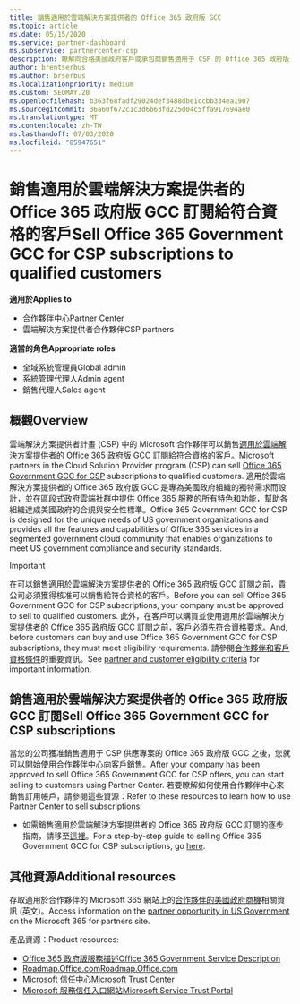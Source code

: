 ```yaml
---
title: 銷售適用於雲端解決方案提供者的 Office 365 政府版 GCC
ms.topic: article
ms.date: 05/15/2020
ms.service: partner-dashboard
ms.subservice: partnercenter-csp
description: 瞭解向合格美國政府客戶或承包商銷售適用于 CSP 的 Office 365 政府版 GCC 訂閱的步驟和需求。
author: brentserbus
ms.author: brserbus
ms.localizationpriority: medium
ms.custom: SEOMAY.20
ms.openlocfilehash: b363f68fadf29024def3488dbe1ccbb334ea1907
ms.sourcegitcommit: 36a60f672c1c3d6b63fd225d04c5ffa917694ae0
ms.translationtype: MT
ms.contentlocale: zh-TW
ms.lasthandoff: 07/03/2020
ms.locfileid: "85947651"
---
```

# <a name="sell-office-365-government-gcc-for-csp-subscriptions-to-qualified-customers"></a><span data-ttu-id="84934-103">銷售適用於雲端解決方案提供者的 Office 365 政府版 GCC 訂閱給符合資格的客戶</span><span class="sxs-lookup"><span data-stu-id="84934-103">Sell Office 365 Government GCC for CSP subscriptions to qualified customers</span></span>

<span data-ttu-id="84934-104">**適用於**</span><span class="sxs-lookup"><span data-stu-id="84934-104">**Applies to**</span></span>

- <span data-ttu-id="84934-105">合作夥伴中心</span><span class="sxs-lookup"><span data-stu-id="84934-105">Partner Center</span></span>
- <span data-ttu-id="84934-106">雲端解決方案提供者合作夥伴</span><span class="sxs-lookup"><span data-stu-id="84934-106">CSP partners</span></span>

<span data-ttu-id="84934-107">**適當的角色**</span><span class="sxs-lookup"><span data-stu-id="84934-107">**Appropriate roles**</span></span>

- <span data-ttu-id="84934-108">全域系統管理員</span><span class="sxs-lookup"><span data-stu-id="84934-108">Global admin</span></span>
- <span data-ttu-id="84934-109">系統管理代理人</span><span class="sxs-lookup"><span data-stu-id="84934-109">Admin agent</span></span>
- <span data-ttu-id="84934-110">銷售代理人</span><span class="sxs-lookup"><span data-stu-id="84934-110">Sales agent</span></span>

## <a name="overview"></a><span data-ttu-id="84934-111">概觀</span><span class="sxs-lookup"><span data-stu-id="84934-111">Overview</span></span>

<span data-ttu-id="84934-112">雲端解決方案提供者計畫 (CSP) 中的 Microsoft 合作夥伴可以銷售[適用於雲端解決方案提供者的 Office 365 政府版 GCC](https://www.microsoft.com/microsoft-365/partners/governmentforCSP) 訂閱給符合資格的客戶。</span><span class="sxs-lookup"><span data-stu-id="84934-112">Microsoft partners in the Cloud Solution Provider program (CSP) can sell [Office 365 Government GCC for CSP](https://www.microsoft.com/microsoft-365/partners/governmentforCSP) subscriptions to qualified customers.</span></span> <span data-ttu-id="84934-113">適用於雲端解決方案提供者的 Office 365 政府版 GCC 是專為美國政府組織的獨特需求而設計，並在區段式政府雲端社群中提供 Office 365 服務的所有特色和功能，幫助各組織達成美國政府的合規與安全性標準。</span><span class="sxs-lookup"><span data-stu-id="84934-113">Office 365 Government GCC for CSP is designed for the unique needs of US government organizations and provides all the features and capabilities of Office 365 services in a segmented government cloud community that enables organizations to meet US government compliance and security standards.</span></span> 

>[!IMPORTANT] 
><span data-ttu-id="84934-114">在可以銷售適用於雲端解決方案提供者的 Office 365 政府版 GCC 訂閱之前，貴公司必須獲得核准可以銷售給符合資格的客戶。</span><span class="sxs-lookup"><span data-stu-id="84934-114">Before you can sell Office 365 Government GCC for CSP subscriptions, your company must be approved to sell to qualified customers.</span></span> <span data-ttu-id="84934-115">此外，在客戶可以購買並使用適用於雲端解決方案提供者的 Office 365 政府版 GCC 訂閱之前，客戶必須先符合資格要求。</span><span class="sxs-lookup"><span data-stu-id="84934-115">And, before customers can buy and use Office 365 Government GCC for CSP subscriptions, they must meet eligibility requirements.</span></span> <span data-ttu-id="84934-116">請參閱[合作夥伴和客戶資格條件](csp-gcc-validate.md)的重要資訊。</span><span class="sxs-lookup"><span data-stu-id="84934-116">See [partner and customer eligibility criteria](csp-gcc-validate.md) for important information.</span></span>


## <a name="sell-office-365-government-gcc-for-csp-subscriptions"></a><span data-ttu-id="84934-117">銷售適用於雲端解決方案提供者的 Office 365 政府版 GCC 訂閱</span><span class="sxs-lookup"><span data-stu-id="84934-117">Sell Office 365 Government GCC for CSP subscriptions</span></span>

<span data-ttu-id="84934-118">當您的公司獲准銷售適用于 CSP 供應專案的 Office 365 政府版 GCC 之後，您就可以開始使用合作夥伴中心向客戶銷售。</span><span class="sxs-lookup"><span data-stu-id="84934-118">After your company has been approved to sell Office 365 Government GCC for CSP offers, you can start selling to customers using Partner Center.</span></span> <span data-ttu-id="84934-119">若要瞭解如何使用合作夥伴中心來銷售訂用帳戶，請參閱這些資源：</span><span class="sxs-lookup"><span data-stu-id="84934-119">Refer to these resources to learn how to use Partner Center to sell subscriptions:</span></span> 

-   <span data-ttu-id="84934-120">如需銷售適用於雲端解決方案提供者的 Office 365 政府版 GCC 訂閱的逐步指南，請移至[這裡](https://go.microsoft.com/fwlink/?linkid=2007323)。</span><span class="sxs-lookup"><span data-stu-id="84934-120">For a step-by-step guide to selling Office 365 Government GCC for CSP subscriptions, go [here](https://go.microsoft.com/fwlink/?linkid=2007323).</span></span>  


## <a name="additional-resources"></a><span data-ttu-id="84934-121">其他資源</span><span class="sxs-lookup"><span data-stu-id="84934-121">Additional resources</span></span>

<span data-ttu-id="84934-122">存取適用於合作夥伴的 Microsoft 365 網站上的[合作夥伴的美國政府商機](https://www.microsoft.com/microsoft-365/partners/governmentforCSP)相關資訊 (英文)。</span><span class="sxs-lookup"><span data-stu-id="84934-122">Access information on the [partner opportunity in US Government](https://www.microsoft.com/microsoft-365/partners/governmentforCSP) on the Microsoft 365 for partners site.</span></span>

<span data-ttu-id="84934-123">產品資源：</span><span class="sxs-lookup"><span data-stu-id="84934-123">Product resources:</span></span>

- [<span data-ttu-id="84934-124">Office 365 政府版服務描述</span><span class="sxs-lookup"><span data-stu-id="84934-124">Office 365 Government Service Description</span></span>](https://technet.microsoft.com/library/mt774581.aspx)
- [<span data-ttu-id="84934-125">Roadmap.Office.com</span><span class="sxs-lookup"><span data-stu-id="84934-125">Roadmap.Office.com</span></span>](https://products.office.com/business/office-365-roadmap)
- [<span data-ttu-id="84934-126">Microsoft 信任中心</span><span class="sxs-lookup"><span data-stu-id="84934-126">Microsoft Trust Center</span></span>](https://www.microsoft.com/TrustCenter/)
- [<span data-ttu-id="84934-127">Microsoft 服務信任入口網站</span><span class="sxs-lookup"><span data-stu-id="84934-127">Microsoft Service Trust Portal</span></span>](https://aka.ms/STP)

